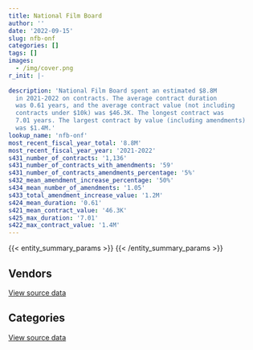 ```yaml
---
title: National Film Board
author: ''
date: '2022-09-15'
slug: nfb-onf
categories: []
tags: []
images:
  - /img/cover.png
r_init: |-
  
description: 'National Film Board spent an estimated $8.8M
  in 2021-2022 on contracts. The average contract duration
  was 0.61 years, and the average contract value (not including
  contracts under $10k) was $46.3K. The longest contract was
  7.01 years. The largest contract by value (including amendments)
  was $1.4M.'
lookup_name: 'nfb-onf'
most_recent_fiscal_year_total: '8.8M'
most_recent_fiscal_year_year: '2021-2022'
s431_number_of_contracts: '1,136'
s431_number_of_contracts_with_amendments: '59'
s431_number_of_contracts_amendments_percentage: '5%'
s432_mean_amendment_increase_percentage: '50%'
s434_mean_number_of_amendments: '1.05'
s433_total_amendment_increase_value: '1.2M'
s424_mean_duration: '0.61'
s421_mean_contract_value: '46.3K'
s425_max_duration: '7.01'
s422_max_contract_value: '1.4M'
---
```


<script src="/rmarkdown-libs/htmlwidgets/htmlwidgets.js"></script>
<link href="/rmarkdown-libs/datatables-css/datatables-crosstalk.css" rel="stylesheet" />
<script src="/rmarkdown-libs/datatables-binding/datatables.js"></script>
<script src="/rmarkdown-libs/jquery/jquery-3.6.0.min.js"></script>
<link href="/rmarkdown-libs/dt-core-bootstrap/css/dataTables.bootstrap.min.css" rel="stylesheet" />
<link href="/rmarkdown-libs/dt-core-bootstrap/css/dataTables.bootstrap.extra.css" rel="stylesheet" />
<script src="/rmarkdown-libs/dt-core-bootstrap/js/jquery.dataTables.min.js"></script>
<script src="/rmarkdown-libs/dt-core-bootstrap/js/dataTables.bootstrap.min.js"></script>
<link href="/rmarkdown-libs/crosstalk/css/crosstalk.min.css" rel="stylesheet" />
<script src="/rmarkdown-libs/crosstalk/js/crosstalk.min.js"></script>
<script src="/rmarkdown-libs/htmlwidgets/htmlwidgets.js"></script>
<link href="/rmarkdown-libs/datatables-css/datatables-crosstalk.css" rel="stylesheet" />
<script src="/rmarkdown-libs/datatables-binding/datatables.js"></script>
<script src="/rmarkdown-libs/jquery/jquery-3.6.0.min.js"></script>
<link href="/rmarkdown-libs/dt-core-bootstrap/css/dataTables.bootstrap.min.css" rel="stylesheet" />
<link href="/rmarkdown-libs/dt-core-bootstrap/css/dataTables.bootstrap.extra.css" rel="stylesheet" />
<script src="/rmarkdown-libs/dt-core-bootstrap/js/jquery.dataTables.min.js"></script>
<script src="/rmarkdown-libs/dt-core-bootstrap/js/dataTables.bootstrap.min.js"></script>
<link href="/rmarkdown-libs/crosstalk/css/crosstalk.min.css" rel="stylesheet" />
<script src="/rmarkdown-libs/crosstalk/js/crosstalk.min.js"></script>

{{< entity_summary_params >}}
{{< /entity_summary_params >}}

## Vendors

<div id="htmlwidget-1" style="width:100%;height:auto;" class="datatables html-widget"></div>
<script type="application/json" data-for="htmlwidget-1">{"x":{"style":"bootstrap","filter":"none","vertical":false,"data":[["<a href=\"/vendors/advanced_business_interiors/\">Advanced Business Interiors<\/a>","<a href=\"/vendors/amazon/\">Amazon<\/a>","<a href=\"/vendors/applied_electonics/\">Applied Electonics<\/a>","<a href=\"/vendors/bell_canada/\">Bell Canada<\/a>","<a href=\"/vendors/cdw_canada/\">CDW Canada<\/a>","<a href=\"/vendors/cision_canada/\">Cision Canada<\/a>","<a href=\"/vendors/dell_computer/\">Dell Computer<\/a>","<a href=\"/vendors/deloitte/\">Deloitte<\/a>","<a href=\"/vendors/eclipsys_solutions/\">Eclipsys Solutions<\/a>","<a href=\"/vendors/entrust/\">Entrust<\/a>","<a href=\"/vendors/freebalance/\">FreeBalance<\/a>","<a href=\"/vendors/ibm_canada/\">IBM Canada<\/a>","<a href=\"/vendors/ipss/\">IPSS<\/a>","<a href=\"/vendors/iron_mountain/\">Iron Mountain<\/a>","<a href=\"/vendors/microsoft_canada/\">Microsoft Canada<\/a>","<a href=\"/vendors/mishkumi_technologies/\">Mishkumi Technologies<\/a>","<a href=\"/vendors/northern_micro/\">Northern Micro<\/a>","<a href=\"/vendors/nua_office/\">NUA Office<\/a>","<a href=\"/vendors/onx_enterprise_solutions/\">OnX Enterprise Solutions<\/a>","<a href=\"/vendors/oracle_canada/\">Oracle Canada<\/a>","<a href=\"/vendors/paladin_group/\">Paladin Group<\/a>","<a href=\"/vendors/pitney_bowes/\">Pitney Bowes<\/a>","<a href=\"/vendors/randstad/\">Randstad<\/a>","<a href=\"/vendors/rohde_schwarz_canada/\">Rohde Schwarz Canada<\/a>","<a href=\"/vendors/shi_canada/\">SHI Canada<\/a>","<a href=\"/vendors/softchoice/\">Softchoice<\/a>","<a href=\"/vendors/softsim_technologies/\">Softsim Technologies<\/a>","<a href=\"/vendors/solotech/\">Solotech<\/a>","<a href=\"/vendors/stoneworks_technologies/\">Stoneworks Technologies<\/a>","<a href=\"/vendors/teknion/\">Teknion<\/a>","<a href=\"/vendors/telus_canada/\">Telus Canada<\/a>","<a href=\"/vendors/xerox/\">Xerox<\/a>"],[null,null,375504.93,235451.31,null,883.31,21381.5,null,6114.42,3521.89,12589.77,73015.6,null,null,134486.8,11904.19,null,null,null,71726.07,null,1645.11,13423.62,336607.37,null,713490.86,47921.31,24558.67,29767.45,null,null,null],[14574.26,27235.09,817052.82,564726.24,11354.93,80822.61,117095.2,5481.87,null,7450.93,null,53480.64,null,34500,7859.15,3968.06,114147.16,23565.09,17181.87,170544.31,34172.52,1649.62,4439.91,22859.73,70331.99,721750.84,null,140340.5,29849,796155.34,48910.27,7433.45],[null,707860.64,1700121.78,88085.51,20339.42,177940.51,211427.01,66696.13,null,20.36,null,52223.47,null,37366.88,146737.93,null,545334.4,null,null,58170.44,null,1645.11,null,120171.66,29555.85,614844.07,null,null,104772.73,null,null,10200.04],[null,59846.34,1142762.35,67648.07,12155.17,1352.67,265809.81,182.73,null,null,null,7478.98,245232.64,37366.88,222236.33,null,2091.99,null,null,88017.71,null,1645.11,null,24603.12,null,335017.93,null,null,284166.96,null,null,10200.04]],"container":"<table class=\"table table-striped table-hover row-border order-column display\">\n  <thead>\n    <tr>\n      <th>Vendor<\/th>\n      <th>2018-2019<\/th>\n      <th>2019-2020<\/th>\n      <th>2020-2021<\/th>\n      <th>2021-2022<\/th>\n    <\/tr>\n  <\/thead>\n<\/table>","options":{"order":[[4,"desc"]],"pageLength":10,"autoWidth":true,"columnDefs":[{"targets":1,"render":"function(data, type, row, meta) {\n    return type !== 'display' ? data : DTWidget.formatCurrency(data, \"$\", 2, 3, \",\", \".\", true, null);\n  }"},{"targets":2,"render":"function(data, type, row, meta) {\n    return type !== 'display' ? data : DTWidget.formatCurrency(data, \"$\", 2, 3, \",\", \".\", true, null);\n  }"},{"targets":3,"render":"function(data, type, row, meta) {\n    return type !== 'display' ? data : DTWidget.formatCurrency(data, \"$\", 2, 3, \",\", \".\", true, null);\n  }"},{"targets":4,"render":"function(data, type, row, meta) {\n    return type !== 'display' ? data : DTWidget.formatCurrency(data, \"$\", 2, 3, \",\", \".\", true, null);\n  }"},{"width":"16%","targets":[1,2,3,4]},{"className":"dt-right","targets":[1,2,3,4]}],"orderClasses":false}},"evals":["options.columnDefs.0.render","options.columnDefs.1.render","options.columnDefs.2.render","options.columnDefs.3.render"],"jsHooks":[]}</script>
<p class="text-right">
<a href="https://github.com/GoC-Spending/contracts-data/tree/main/data/out/departments/nfb-onf/summary_by_fiscal_year_by_vendor.csv" class="source-data-link btn btn-link">View source data</a>
</p>

## Categories

<div id="htmlwidget-2" style="width:100%;height:auto;" class="datatables html-widget"></div>
<script type="application/json" data-for="htmlwidget-2">{"x":{"style":"bootstrap","filter":"none","vertical":false,"data":[["<a href=\"/categories/facilities_and_construction/\">Facilities and construction<\/a>","<a href=\"/categories/office_management/\">Office management<\/a>","<a href=\"/categories/professional_services/\">Professional services<\/a>","<a href=\"/categories/information_technology/\">Information technology<\/a>","<a href=\"/categories/transportation_and_logistics/\">Transportation and logistics<\/a>","<a href=\"/categories/industrial_products_and_services/\">Industrial products and services<\/a>","<a href=\"/categories/human_capital/\">Human capital<\/a>"],[null,197090.1,1164663.66,5800985.58,null,null,11497.5],[45927.61,1340735.16,2096227.74,6827580.42,28559.79,27461.78,100527.57],[113645.68,569623.4,3273220.2,8429633.94,null,null,20933.6],[105647.53,157058.05,3478007.65,5016628.71,17879.44,null,63443.84]],"container":"<table class=\"table table-striped table-hover row-border order-column display\">\n  <thead>\n    <tr>\n      <th>Category<\/th>\n      <th>2018-2019<\/th>\n      <th>2019-2020<\/th>\n      <th>2020-2021<\/th>\n      <th>2021-2022<\/th>\n    <\/tr>\n  <\/thead>\n<\/table>","options":{"order":[[4,"desc"]],"dom":"t","pageLength":30,"autoWidth":true,"columnDefs":[{"targets":1,"render":"function(data, type, row, meta) {\n    return type !== 'display' ? data : DTWidget.formatCurrency(data, \"$\", 2, 3, \",\", \".\", true, null);\n  }"},{"targets":2,"render":"function(data, type, row, meta) {\n    return type !== 'display' ? data : DTWidget.formatCurrency(data, \"$\", 2, 3, \",\", \".\", true, null);\n  }"},{"targets":3,"render":"function(data, type, row, meta) {\n    return type !== 'display' ? data : DTWidget.formatCurrency(data, \"$\", 2, 3, \",\", \".\", true, null);\n  }"},{"targets":4,"render":"function(data, type, row, meta) {\n    return type !== 'display' ? data : DTWidget.formatCurrency(data, \"$\", 2, 3, \",\", \".\", true, null);\n  }"},{"width":"16%","targets":[1,2,3,4]},{"className":"dt-right","targets":[1,2,3,4]}],"orderClasses":false,"lengthMenu":[10,25,30,50,100]}},"evals":["options.columnDefs.0.render","options.columnDefs.1.render","options.columnDefs.2.render","options.columnDefs.3.render"],"jsHooks":[]}</script>
<p class="text-right">
<a href="https://github.com/GoC-Spending/contracts-data/tree/main/data/out/departments/nfb-onf/summary_by_fiscal_year_by_category.csv" class="source-data-link btn btn-link">View source data</a>
</p>
